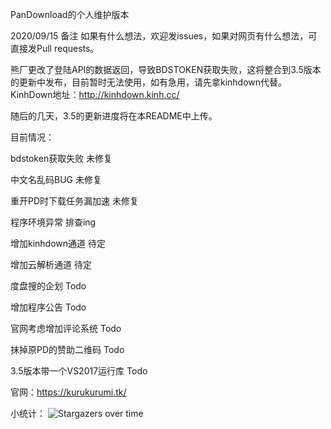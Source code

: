 PanDownload的个人维护版本

2020/09/15 备注 如果有什么想法，欢迎发issues，如果对网页有什么想法，可直接发Pull requests。

熊厂更改了登陆API的数据返回，导致BDSTOKEN获取失败，这将整合到3.5版本的更新中发布，目前暂时无法使用，如有急用，请先拿kinhdown代替。KinhDown地址：<http://kinhdown.kinh.cc/>

随后的几天，3.5的更新进度将在本README中上传。

目前情况：

bdstoken获取失败 未修复

中文名乱码BUG 未修复

重开PD时下载任务漏加速 未修复

程序环境异常 排查ing

增加kinhdown通道 待定

增加云解析通道 待定

度盘搜的企划 Todo

增加程序公告 Todo

官网考虑增加评论系统 Todo

抹掉原PD的赞助二维码 Todo

3.5版本带一个VS2017运行库 Todo

官网：<https://kurukurumi.tk/>

小统计：
![Stargazers over time](https://starchart.cc/PanDownloadServer/Server.svg)
